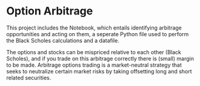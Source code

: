 # Option Arbitrage
This project includes the Notebook, which entails identifying arbitrage opportunities and acting on them,
a seperate Python file used to perform the Black Scholes calculations and a datafile.

The options and stocks can be mispriced relative to each other (Black Scholes), and if you trade on this 
arbitrage correctly there is (small) margin to be made. Arbitrage options trading is a market-neutral strategy 
that seeks to neutralize certain market risks by taking offsetting long and short related securities.
